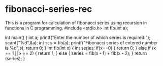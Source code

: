 # fibonacci-series-rec
This is a program for calculation of fibonacci series using recursion in functions in C programming.
#include <stdio.h>
int fib(int a);

int main()
{
    int a;
    printf("Enter the number of which series is required:");
    scanf("%d",&a);
    int s;
    s = fib(a);
    printf("Fibonacci series of entered number is %d",s);
    return 0;
}
int fib(int x)
{
    int series;
    if(x==0)
    {
        return 0;
    }
    else if (x == 1 || x == 2)
    {
        return 1;
    }
    else
    {
        series = fib(x - 1) + fib(x - 2);
    }
    return (series);
}
